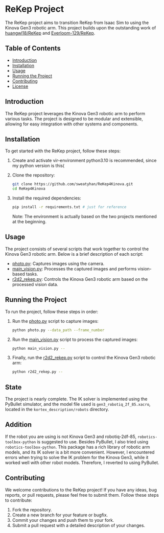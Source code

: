 # ReKep Project

The ReKep project aims to transition ReKep from Isaac Sim to using the Kinova Gen3 robotic arm. This project builds upon the outstanding work of [huangwl18/ReKep](https://github.com/huangwl18/ReKep) and [Everloom-129/ReKep](https://github.com/Everloom-129/ReKep).

## Table of Contents

- [Introduction](#introduction)
- [Installation](#installation)
- [Usage](#usage)
- [Running the Project](#running-the-project)
- [Contributing](#contributing)
- [License](#license)

## Introduction

The ReKep project leverages the Kinova Gen3 robotic arm to perform various tasks. The project is designed to be modular and extensible, allowing for easy integration with other systems and components.

## Installation

To get started with the ReKep project, follow these steps:

1. Create and activate vir-environment 
    python3.10 is recommended, since my python version is this(


2. Clone the repository:
    ```bash
    git clone https://github.com/sweatyhan/ReKep4Kinova.git
    cd ReKep4Kinova
    ```

3. Install the required dependencies:
    ```bash
    pip install -r requirements.txt # just for reference
    ```
    Note: The environment is actually based on the two projects mentioned at the beginning.

## Usage

The project consists of several scripts that work together to control the Kinova Gen3 robotic arm. Below is a brief description of each script:

- [photo.py](http://_vscodecontentref_/0): Captures images using the camera.
- [main_vision.py](http://_vscodecontentref_/1): Processes the captured images and performs vision-based tasks.
- [r2d2_rekep.py](http://_vscodecontentref_/2): Controls the Kinova Gen3 robotic arm based on the processed vision data.

## Running the Project

To run the project, follow these steps in order:

1. Run the [photo.py](http://_vscodecontentref_/3) script to capture images:
    ```bash
    python photo.py --data_path --frame_number
    ```

2. Run the [main_vision.py](http://_vscodecontentref_/4) script to process the captured images:
    ```bash
    python main_vision.py --
    ```

3. Finally, run the [r2d2_rekep.py](http://_vscodecontentref_/5) script to control the Kinova Gen3 robotic arm:
    ```bash
    python r2d2_rekep.py --
    ```

## State

The project is nearly complete. The IK solver is implemented using the PyBullet simulator, and the model file used is `gen3_robotiq_2f_85.xacro`, located in the `kortex_description/robots` directory.

## Addition

If the robot you are using is not Kinova Gen3 and robotiq-2df-85, `robotics-toolbox-python` is suggested to use. 
Besides PyBullet, I also tried using `robotics-toolbox-python`. This package has a rich library of robotic arm models, and its IK solver is a bit more convenient. However, I encountered errors when trying to solve the IK problem for the Kinova Gen3, while it worked well with other robot models. Therefore, I reverted to using PyBullet.

## Contributing

We welcome contributions to the ReKep project! If you have any ideas, bug reports, or pull requests, please feel free to submit them. Follow these steps to contribute:

1. Fork the repository.
2. Create a new branch for your feature or bugfix.
3. Commit your changes and push them to your fork.
4. Submit a pull request with a detailed description of your changes.
